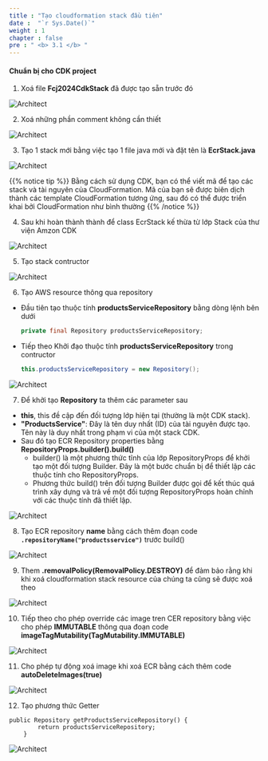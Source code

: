 ```yaml
---
title : "Tạo cloudformation stack đầu tiên"
date :  "`r Sys.Date()`" 
weight : 1 
chapter : false
pre : " <b> 3.1 </b> "
---
```


#### Chuẩn bị cho CDK project

1. Xoá file **Fcj2024CdkStack** đã được tạo sẵn trước đó

![Architect](/images/3/createfirststack/01.png?featherlight=false&width=60pc)

2. Xoá những phần comment không cần thiết

![Architect](/images/3/createfirststack/02.png?featherlight=false&width=60pc)

3. Tạo 1 stack mới bằng việc tạo 1 file java mới và đặt tên là **EcrStack.java**


![Architect](/images/3/createfirststack/03.png?featherlight=false&width=60pc)

{{% notice tip %}}
  Bằng cách sử dụng CDK, bạn có thể viết mã để tạo các stack và tài nguyên của CloudFormation. Mã của bạn sẽ được biên dịch thành các template CloudFormation tương ứng, sau đó có thể được triển khai bởi CloudFormation như bình thường
{{% /notice %}}

4. Sau khi hoàn thành thành để class EcrStack kế thừa từ lớp Stack của thư viện Amzon CDK

![Architect](/images/3/createfirststack/04.png?featherlight=false&width=60pc)

5. Tạo stack contructor 

![Architect](/images/3/createfirststack/05.png?featherlight=false&width=60pc)

6. Tạo AWS resource thông qua repository
- Đầu tiên tạo thuộc tính **productsServiceRepository** bằng dòng lệnh bên dưới
  
  ```java
  private final Repository productsServiceRepository;
  ```

- Tiếp theo Khởi đạo thuộc tính **productsServiceRepository** trong contructor

  ```java
  this.productsServiceRepository = new Repository();
  ```

![Architect](/images/3/createfirststack/06.png?featherlight=false&width=60pc)

7. Để khởi tạo **Repository** ta thêm các parameter sau
 + **this**, this đề cập đến đối tượng lớp hiện tại (thường là một CDK stack).
 + **"ProductsService"**: Đây là tên duy nhất (ID) của tài nguyên được tạo. Tên này là duy nhất trong phạm vi của một stack CDK.
 + Sau đó tạo ECR Repository properties bằng **RepositoryProps.builder().build()**
    + builder() là một phương thức tĩnh của lớp RepositoryProps để khởi tạo một đối tượng Builder. Đây là một bước chuẩn bị để thiết lập các thuộc tính cho RepositoryProps.
    + Phương thức build() trên đối tượng Builder được gọi để kết thúc quá trình xây dựng và trả về một đối tượng RepositoryProps hoàn chỉnh với các thuộc tính đã thiết lập.

![Architect](/images/3/createfirststack/07.png?featherlight=false&width=60pc)

8. Tạo ECR repository **name** bằng cách thêm đoạn code **```.repositoryName("productsservice")```** trước build()

![Architect](/images/3/createfirststack/08.png?featherlight=false&width=60pc)

9. Them **.removalPolicy(RemovalPolicy.DESTROY)** để đảm bảo rằng khi khi xoá cloudformation stack resource của chúng ta cũng sẽ được xoá theo

![Architect](/images/3/createfirststack/09.png?featherlight=false&width=60pc)

10. Tiếp theo cho phép override các image tren CER repository bằng việc cho phép **IMMUTABLE** thông qua đoạn code **imageTagMutability(TagMutability.IMMUTABLE)**

![Architect](/images/3/createfirststack/10.png?featherlight=false&width=60pc)

11. Cho phép tự động xoá image khi xoá ECR bằng cách thêm code **autoDeleteImages(true)**

![Architect](/images/3/createfirststack/11.png?featherlight=false&width=60pc)

12. Tạo phương thức Getter
```
public Repository getProductsServiceRepository() {
        return productsServiceRepository;
    }
```

![Architect](/images/3/createfirststack/12.png?featherlight=false&width=60pc)


